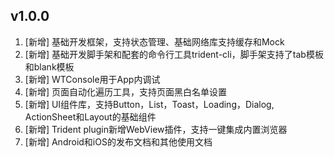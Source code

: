 ## v1.0.0
1. [新增] 基础开发框架，支持状态管理、基础网络库支持缓存和Mock
1. [新增] 基础开发脚手架和配套的命令行工具trident-cli，脚手架支持了tab模板和blank模板
1. [新增] WTConsole用于App内调试
1. [新增] 页面自动化遍历工具，支持页面黑白名单设置
1. [新增] UI组件库，支持Button，List，Toast，Loading，Dialog, ActionSheet和Layout的基础组件
1. [新增] Trident plugin新增WebView插件，支持一键集成内置浏览器
1. [新增] Android和iOS的发布文档和其他使用文档
